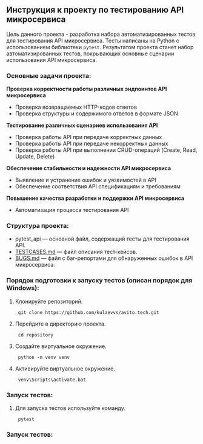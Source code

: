 ## Инструкция к проекту по тестированию API микросервиса

Цель данного проекта - разработка набора автоматизированных тестов для тестирования API микросервиса. Тесты написаны на Python с использованием библиотеки `pytest`. Результатом проекта станет набор автоматизированных тестов, покрывающих основные сценарии использования API микросервиса.

### Основные задачи проекта:

**Проверка корректности работы различных эндпоинтов API микросервиса**
- Проверка возвращаемых HTTP-кодов ответов
- Проверка структуры и содержимого ответов в формате JSON

**Тестирование различных сценариев использования API**
- Проверка работы API при передаче корректных данных
- Проверка работы API при передаче некорректных данных
- Проверка работы API при выполнении CRUD-операций (Create, Read, Update, Delete)

**Обеспечение стабильности и надежности API микросервиса**
- Выявление и устранение ошибок и уязвимостей в API
- Обеспечение соответствия API спецификациям и требованиям

**Повышение качества разработки и поддержки API микросервиса**
- Автоматизация процесса тестирования API

### Структура проекта:

- pytest_api — основной файл, содержащий тесты для тестирования API.
- [TESTCASES.md](/TESTCASES.md) — файл описания тест-кейсов.
- [BUGS.md](/BUGS.md) — файл с баг-репортами для обнаруженных ошибок в API микросервиса.

### Порядок подготовки к запуску тестов (описан порядок для Windows):

1. Клонируйте репозиторий.

        git clone https://github.com/kulaevvs/avito.tech.git

2. Перейдите в директорию проекта.

        cd repository

3. Создайте виртуальное окружение.

        python -m venv venv
   
5. Активируйте виртуальное окружение.

        venv\Scripts\activate.bat

### Запуск тестов:

1. Для запуска тестов используйте команду.

        pytest

### Запуск тестов:


